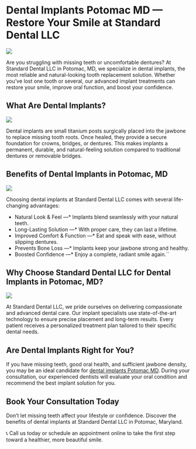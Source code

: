 # Dental Implants Potomac MD — Restore Your Smile at Standard Dental LLC

![](https://miro.medium.com/v2/resize:fit:1100/format:webp/1*mGwg4VAhqKIuMCM9hWsDsg.png)

Are you struggling with missing teeth or uncomfortable dentures? At Standard Dental LLC in Potomac, MD, we specialize in dental implants, the most reliable and natural-looking tooth replacement solution. Whether you’ve lost one tooth or several, our advanced implant treatments can restore your smile, improve oral function, and boost your confidence.

## What Are Dental Implants?

![](https://miro.medium.com/v2/resize:fit:750/format:webp/1*sXmBELcePLW6n9Pnha1zKw.png)

Dental implants are small titanium posts surgically placed into the jawbone to replace missing tooth roots. Once healed, they provide a secure foundation for crowns, bridges, or dentures. This makes implants a permanent, durable, and natural-feeling solution compared to traditional dentures or removable bridges.

## Benefits of Dental Implants in Potomac, MD

![](https://miro.medium.com/v2/resize:fit:750/format:webp/1*lfn3cdyLCX2XW6F8RKQfoA.png)

Choosing dental implants at Standard Dental LLC comes with several life-changing advantages:

* Natural Look & Feel —* Implants blend seamlessly with your natural teeth.
* Long-Lasting Solution —* With proper care, they can last a lifetime.
* Improved Comfort & Function —* Eat and speak with ease, without slipping dentures.
* Prevents Bone Loss —* Implants keep your jawbone strong and healthy.
* Boosted Confidence —* Enjoy a complete, radiant smile again.``

## Why Choose Standard Dental LLC for Dental Implants in Potomac, MD?

![](https://miro.medium.com/v2/resize:fit:750/format:webp/1*AArSEQGebOYTC2d3AMfAhg.png)

At Standard Dental LLC, we pride ourselves on delivering compassionate and advanced dental care. Our implant specialists use state-of-the-art technology to ensure precise placement and long-term results. Every patient receives a personalized treatment plan tailored to their specific dental needs.

## Are Dental Implants Right for You?

If you have missing teeth, good oral health, and sufficient jawbone density, you may be an ideal candidate for [dental implants Potomac MD](https://www.standarddental.com/Dental-Implants-Potomac-MD.html). During your consultation, our experienced dentists will evaluate your oral condition and recommend the best implant solution for you.

## Book Your Consultation Today

Don’t let missing teeth affect your lifestyle or confidence. Discover the benefits of dental implants at Standard Dental LLC in Potomac, Maryland.

📞 Call us today or schedule an appointment online to take the first step toward a healthier, more beautiful smile.

